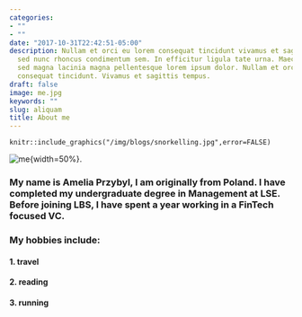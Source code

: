 ```yaml
---
categories:
- ""
- ""
date: "2017-10-31T22:42:51-05:00"
description: Nullam et orci eu lorem consequat tincidunt vivamus et sagittis magna
  sed nunc rhoncus condimentum sem. In efficitur ligula tate urna. Maecenas massa
  sed magna lacinia magna pellentesque lorem ipsum dolor. Nullam et orci eu lorem
  consequat tincidunt. Vivamus et sagittis tempus.
draft: false
image: me.jpg
keywords: ""
slug: aliquam
title: About me
---
```


```{r setup, include=FALSE}
knitr::include_graphics("/img/blogs/snorkelling.jpg",error=FALSE)
```

![me](/img/blogs/snorkelling.jpg){width=50%}.

### My name is **Amelia Przybyl**, I am originally from Poland. I have completed my undergraduate degree in Management at LSE. Before joining LBS, I have spent a year working in a FinTech focused VC.

### My hobbies include:
#### 1. travel
#### 2. reading
#### 3. running